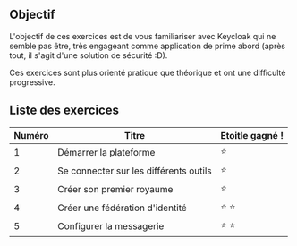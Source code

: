 ## Objectif

L'objectif de ces exercices est de vous familiariser avec Keycloak qui ne semble pas être, très engageant comme application de prime abord (après tout, il s'agit d'une solution de sécurité :D).

Ces exercices sont plus orienté pratique que théorique et ont une difficulté progressive.

## Liste des exercices

| Numéro | Titre | Etoitle gagné ! |
| - | - | - |
| 1 | Démarrer la plateforme | :star: |
| 2 | Se connecter sur les différents outils | :star: |
| 3 | Créer son premier royaume | :star: |
| 4 | Créer une fédération d'identité | :star: :star: |
| 5 | Configurer la messagerie | :star: :star: |
